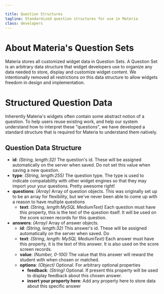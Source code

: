 ```yaml
---

title: Question Structures
tagline: Standardized question structures for use in Materia
class: developers
---
```



# About Materia's Question Sets #

Materia stores all customized widget data in Question Sets.  A Question Set is an arbitrary data structure that widget developers use to organize any data needed to store, display and customize widget content.  We intentionally removed all restrictions on this data structure to allow widgets freedom in design and implementation.

# Structured Question Data #

Inherently Materia's widgets often contain some abstract notion of a question. To help users reuse existing work, and help our system understand how to interpret these "questions", we have developed a standard structure that is required for Materia to understand them natively.

## Question Data Structure ##

* **id**: _(String, length:32)_ The question's id. These will be assigned automatically on the server when saved.  Do not set this value when saving a new question.
* **type**: _(String, length:255)_ The question type.  The type is used to indicate compatability with other widget engines so that they may import your your questions. Pretty awesome right!
* **questions**: _(Array)_ Array of question objects.  This was originally set up to be an array for flexibility, but we've never been able to come up with a reason to have multiple questions
	* **text**: _(String, length:MySQL MediumText)_ Each question must have this property, this is the text of the question itself.  It will be used on the score screen records for this question.
* **answers**: _(Array)_ Array of answer objects.
	* **id**: _(String, length:32)_ This answer's id.  These will be assigned automatically on the server when saved.  Do
	* **text**: _(String, length: MySQL MediumText)_ Each answer must have this property, it is the text of this answer.  It is also used on the score screen records.
	* **value**: _(Number, 0-100)_ The value that this answer will reward the student with when chosen or matched.
	* **options**: _(Object)_ Optional. For arbitrary optional properties
		* **feedback**: _(String)_ Optional. If present this property will be used to display feedback about this chosen answer.
		* **insert your property here**: Add any property here to store data about this specific answer
